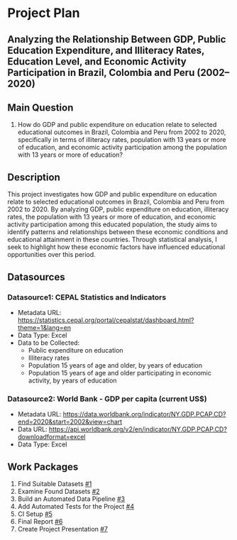 # Project Plan

## Analyzing the Relationship Between GDP, Public Education Expenditure, and Illiteracy Rates, Education Level, and Economic Activity Participation in Brazil, Colombia and Peru (2002–2020)
<!-- Give your project a short title. -->

## Main Question

<!-- Think about one main question you want to answer based on the data. -->
1. How do GDP and public expenditure on education relate to selected educational outcomes in Brazil, Colombia and Peru from 2002 to 2020, specifically in terms of illiteracy rates, population with 13 years or more of education, and economic activity participation among the population with 13 years or more of education?

## Description 

<!-- Describe your data science project in max. 200 words. Consider writing about why and how you attempt it. -->

This project investigates how GDP and public expenditure on education relate to selected educational outcomes in Brazil, Colombia and Peru from 2002 to 2020. By analyzing GDP, public expenditure on education, illiteracy rates, the population with 13 years or more of education, and economic activity participation among this educated population, the study aims to identify patterns and relationships between these economic conditions and educational attainment in these countries. Through statistical analysis, I seek to highlight how these economic factors have influenced educational opportunities over this period.

## Datasources

<!-- Describe each datasources you plan to use in a section. Use the prefic "DatasourceX" where X is the id of the datasource. -->

### Datasource1: CEPAL Statistics and Indicators
* Metadata URL: https://statistics.cepal.org/portal/cepalstat/dashboard.html?theme=1&lang=en
* Data Type: Excel
* Data to be Collected:
  - Public expenditure on education
  - Illiteracy rates
  - Population 15 years of age and older, by years of education
  - Population 15 years of age and older participating in economic activity, by years of education

### Datasource2: World Bank - GDP per capita (current US$)
* Metadata URL: https://data.worldbank.org/indicator/NY.GDP.PCAP.CD?end=2020&start=2002&view=chart
* Data URL: https://api.worldbank.org/v2/en/indicator/NY.GDP.PCAP.CD?downloadformat=excel
* Data Type: Excel

## Work Packages

<!-- List of work packages ordered sequentially, each pointing to an issue with more details. -->

1. Find Suitable Datasets [#1][i1]
2. Examine Found Datasets [#2][i2]
3. Build an Automated Data Pipeline [#3][i3]
4. Add Automated Tests for the Project [#4][i4]
5. CI Setup [#5][i5]
6. Final Report [#6][i6]
7. Create Project Presentation [#7][i7]

[i1]: https://github.com/canberkarc/education-and-americas/issues/1
[i2]: https://github.com/canberkarc/education-and-americas/issues/2
[i3]: https://github.com/canberkarc/education-and-americas/issues/3
[i4]: https://github.com/canberkarc/education-and-americas/issues/4
[i5]: https://github.com/canberkarc/education-and-americas/issues/5
[i6]: https://github.com/canberkarc/education-and-americas/issues/6
[i7]: https://github.com/canberkarc/education-and-americas/issues/7
